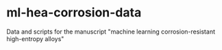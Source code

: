 # ml-hea-corrosion-data
Data and scripts for the manuscript "machine learning corrosion-resistant high-entropy alloys"
